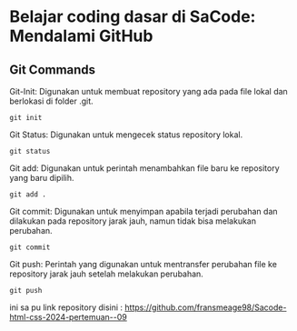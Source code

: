 # Belajar coding dasar di SaCode: Mendalami GitHub 

## Git Commands

Git-Init: Digunakan untuk membuat repository yang ada pada file lokal dan berlokasi di folder .git. 
```
git init
```

Git Status: Digunakan untuk mengecek status repository lokal. 
```
git status
```

Git add: Digunakan untuk perintah menambahkan file baru ke repository yang baru dipilih.
```
git add .
```

Git commit: Digunakan untuk menyimpan apabila terjadi perubahan dan dilakukan pada repository jarak jauh, namun tidak bisa melakukan perubahan. 
```
git commit
```

Git push: Perintah yang digunakan untuk mentransfer perubahan file ke repository jarak jauh setelah melakukan perubahan. 
```
git push
```
ini sa pu link repository disini :
https://github.com/fransmeage98/Sacode-html-css-2024-pertemuan--09
